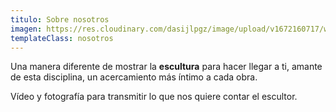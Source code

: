 ```yaml
---
titulo: Sobre nosotros
imagen: https://res.cloudinary.com/dasijlpgz/image/upload/v1672160717/web/nosotros.jpg
templateClass: nosotros
---
```

Una manera diferente de mostrar la **escultura** para hacer llegar a ti, amante de esta disciplina, un acercamiento más íntimo a cada obra.

V﻿ídeo y fotografía para transmitir lo que nos quiere contar el escultor.